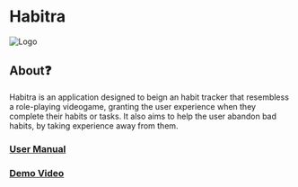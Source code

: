 # Habitra
![Logo](https://github.com/Fabiancipher/Habitra_Early/blob/Cipher_Changes/Logo.png "Logo")

## About❓

Habitra is an application designed to beign an habit tracker that resembless a role-playing videogame, granting the user experience when they complete their habits or tasks.
It also aims to help the user abandon bad habits, by taking experience away from them.

### [User Manual](https://github.com/Fabiancipher/Habitra/blob/main/Manual/User%20Manual.pdf)
### [Demo Video](https://youtu.be/1fQIBCC83mg)
